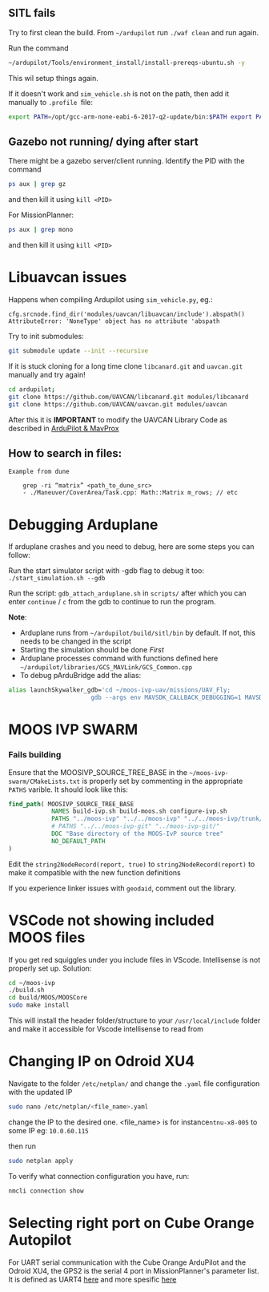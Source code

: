 


## SITL fails

Try to first clean the build.  From `~/ardupilot` run `./waf clean` and run again.

Run the command 


```bash
~/ardupilot/Tools/environment_install/install-prereqs-ubuntu.sh -y
```

This wil setup things again.

If it doesn't work and `sim_vehicle.sh` is not on the path, then add it manually to `.profile `file:

```bash
export PATH=/opt/gcc-arm-none-eabi-6-2017-q2-update/bin:$PATH export PATH=$HOME/ardupilot/Tools/autotest:$PATH
```




## Gazebo not running/ dying after start

There might be a gazebo server/client running. Identify the PID with the command

```bash
ps aux | grep gz
```
and then kill it using `kill <PID>`

For MissionPlanner: 

```bash
ps aux | grep mono
```
	
and then kill it using `kill <PID>`


# Libuavcan issues

Happens when compiling Ardupilot using `sim_vehicle.py`, eg.:

    cfg.srcnode.find_dir('modules/uavcan/libuavcan/include').abspath()
	AttributeError: 'NoneType' object has no attribute 'abspath

Try to init submodules:
```bash
git submodule update --init --recursive
```

If it is stuck cloning for a long time clone `libcanard.git` and `uavcan.git` manually and try again!
```bash
cd ardupilot;
git clone https://github.com/UAVCAN/libcanard.git modules/libcanard
git clone https://github.com/UAVCAN/uavcan.git modules/uavcan
```

After this it is **IMPORTANT** to modify the UAVCAN Library Code as described in [ArduPilot & MavProx](Info/ArduPilot%20&%20MavProx.md)


## How to search in files:

	Example from dune
	
		grep -ri “matrix” <path_to_dune_src>
		- ./Maneuver/CoverArea/Task.cpp: Math::Matrix m_rows; // etc




# Debugging Arduplane

If arduplane crashes and you need to debug, here are some steps you can follow:

Run the start simulator script  with -gdb flag to debug it too: `./start_simulation.sh --gdb` 

Run the script: `gdb_attach_arduplane.sh` in `scripts/` after which you can enter `continue`  / `c` from the gdb to continue to run the program.


**Note**: 
- Arduplane runs from `~/ardupilot/build/sitl/bin` by default. If not, this needs to be changed in the script
- Starting the simulation should be done *First*
- Arduplane processes command with functions defined here `~/ardupilot/libraries/GCS_MAVLink/GCS_Common.cpp`
- To debug pArduBridge  add the alias:
  
```bash
alias launchSkywalker_gdb='cd ~/moos-ivp-uav/missions/UAV_Fly;
                       gdb --args env MAVSDK_CALLBACK_DEBUGGING=1 MAVSDK_COMMAND_DEBUGGING=1 MAVSDK_PARAMETER_DEBUGGING=1 pArduBridge targ_skywalker.moos;'
```


# MOOS IVP SWARM

### Fails building

Ensure that the MOOSIVP_SOURCE_TREE_BASE in the `~/moos-ivp-swarm/CMakeLists.txt` is properly set by commenting in the appropriate `PATHS` varible. It should look like this:

```cmake
find_path( MOOSIVP_SOURCE_TREE_BASE
			NAMES build-ivp.sh build-moos.sh configure-ivp.sh
			PATHS "../moos-ivp" "../../moos-ivp" "../../moos-ivp/trunk/" "../moos-ivp/trunk/"
			# PATHS "../../moos-ivp-git" "../moos-ivp-git/"
			DOC "Base directory of the MOOS-IvP source tree"
			NO_DEFAULT_PATH
)
```

Edit the `string2NodeRecord(report, true)` to `string2NodeRecord(report)` to make it compatible with the new function definitions

If you experience linker issues with `geodaid`, comment out the library.




# VSCode not showing included MOOS files

If you get red squiggles under you include files in VScode. Intellisense is not properly set up.
Solution: 
```bash
cd ~/moos-ivp
./build.sh
cd build/MOOS/MOOSCore
sudo make install
```
This will install the header folder/structure to your `/usr/local/include` folder and make it accessible for Vscode intellisense to read from

# Changing IP on Odroid XU4

Navigate to the folder `/etc/netplan/` and change the `.yaml` file  configuration with the updated IP

```bash
sudo nano /etc/netplan/<file_name>.yaml
```
change the IP to the desired one. <file_name> is for instance`ntnu-x8-005`
to some IP eg: `10.0.60.115`

then run 
```bash
sudo netplan apply
```
To verify what connection configuration you have, run:

```bash
nmcli connection show
```

# Selecting right port on Cube Orange Autopilot

For UART serial communication with the Cube Orange ArduPilot and the Odroid XU4, the GPS2 is the serial 4 port in MissionPlanner's parameter list.  It is defined as UART4  [here](https://docs.cubepilot.org/user-guides/autopilot/the-cube-module-overview) and more spesific [here](https://ardupilot.org/plane/docs/common-serial-options.html)
